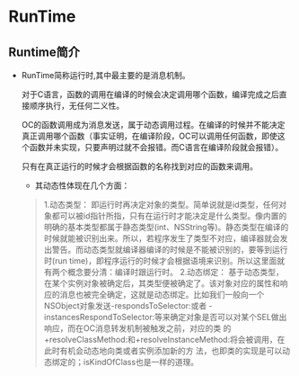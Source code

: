 # RunTime

## Runtime简介

- RunTime简称运行时,其中最主要的是消息机制。

  对于C语言，函数的调用在编译的时候会决定调用哪个函数，编译完成之后直接顺序执行，无任何二义性。

  OC的函数调用成为消息发送，属于动态调用过程。在编译的时候并不能决定真正调用哪个函数（事实证明，在编译阶段，OC可以调用任何函数，即使这个函数并未实现，只要声明过就不会报错。而C语言在编译阶段就会报错）。

  只有在真正运行的时候才会根据函数的名称找到对应的函数来调用。

  

  - 其动态性体现在几个方面：

  > 1.动态类型：
  >  即运行时再决定对象的类型。简单说就是id类型，任何对象都可以被id指针所指，只有在运行时才能决定是什么类型。像内置的明确的基本类型都属于静态类型(int、NSString等)。静态类型在编译的时候就能被识别出来。所以，若程序发生了类型不对应，编译器就会发出警告。而动态类型就编译器编译的时候是不能被识别的，要等到运行时(run time)，即程序运行的时候才会根据语境来识别。所以这里面就有两个概念要分清：编译时跟运行时。
  >  2.动态绑定：
  >  基于动态类型，在某个实例对象被确定后，其类型便被确定了。该对象对应的属性和响应的消息也被完全确定，这就是动态绑定。比如我们一般向一个NSObject对象发送-respondsToSelector:或者 -instancesRespondToSelector:等来确定对象是否可以对某个SEL做出响应，而在OC消息转发机制被触发之前，对应的类 的+resolveClassMethod:和+resolveInstanceMethod:将会被调用，在此时有机会动态地向类或者实例添加新的方 法，也即类的实现是可以动态绑定的；isKindOfClass也是一样的道理。

